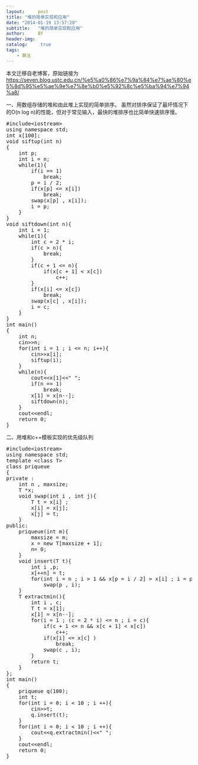 ```yaml
---
layout:     post
title: "堆的简单实现和应用"
date: "2014-01-19 13:57:20"
subtitle:   "堆的简单实现和应用"
author:     BY
header-img:
catalog: 	 true
tags:
    - 算法
---
```


本文迁移自老博客，原始链接为 <https://seven.blog.ustc.edu.cn/%e5%a0%86%e7%9a%84%e7%ae%80%e5%8d%95%e5%ae%9e%e7%8e%b0%e5%92%8c%e5%ba%94%e7%94%a8/>

一、用数组存储的堆和由此堆上实现的简单排序。
虽然对排序保证了最坏情况下的O(n log n)的性能，但对于常见输入，最快的堆排序也比简单快速排序慢。
<pre class="brush:[cpp]">#include&lt;iostream&gt;
using namespace std;
int x[100];
void siftup(int n)
{
    int p;
    int i = n;
    while(1){
        if(i == 1)
            break;
        p = i / 2;
        if(x[p] &lt;= x[i])
            break;
        swap(x[p] , x[i]);
        i = p;
    }
}
void siftdown(int n){
    int i = 1;
    while(1){
        int c = 2 * i;
        if(c &gt; n){
            break;
        }
        if(c + 1 &lt;= n){
            if(x[c + 1] &lt; x[c])
                c++;
        }
        if(x[i] &lt;= x[c])
            break;
        swap(x[c] , x[i]);
        i = c;
    }
}
int main()
{
    int n;
    cin&gt;&gt;n;
    for(int i = 1 ; i &lt;= n; i++){
        cin&gt;&gt;x[i];
        siftup(i);
    }
    while(n){
        cout&lt;&lt;x[1]&lt;&lt;" ";
        if(n == 1) 
            break;
        x[1] = x[n--];
        siftdown(n);
    }
    cout&lt;&lt;endl;
    return 0;
}</pre>
二、用堆和c++模板实现的优先级队列
<pre class="brush:[cpp]">#include&lt;iostream&gt;
using namespace std;
template &lt;class T&gt;
class priqueue
{
private :
    int n , maxsize;
    T *x;
    void swap(int i , int j){
        T t = x[i] ;
        x[i] = x[j];
        x[j] = t;
    }
public:
    priqueue(int m){
        maxsize = m;
        x = new T[maxsize + 1];
        n= 0;   
    }
    void insert(T t){
        int i ,p;
        x[++n] = t;
        for(int i = n ; i &gt; 1 &amp;&amp; x[p = i / 2] &gt; x[i] ; i = p )
            swap(p , i);
    }
    T extractmin(){
        int i , c;
        T t = x[1];
        x[1] = x[n--];
        for(i = 1 ; (c = 2 * i) &lt;= n ; i = c){
            if(c + 1 &lt;= n &amp;&amp; x[c + 1] &lt; x[c])
                c++;
            if(x[i] &lt;= x[c] )
                break;
            swap(c , i);
        }
        return t;
    }
};
int main()
{
    priqueue q(100);
    int t;
    for(int i = 0; i &lt; 10 ; i ++){
        cin&gt;&gt;t;
        q.insert(t);
    }
    for(int i = 0; i &lt; 10 ; i ++){
        cout&lt;&lt;q.extractmin()&lt;&lt;" ";
    }
    cout&lt;&lt;endl;
    return 0;
}</pre>
